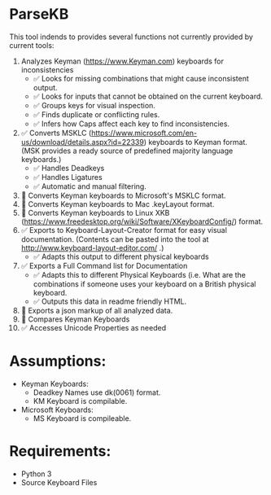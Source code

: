 # ParseKB
This tool indends to provides several functions not currently provided by current tools:

1. Analyzes Keyman (https://www.Keyman.com) keyboards for inconsistencies
    * :white_check_mark: Looks for missing combinations that might cause inconsistent output.
    * :white_check_mark: Looks for inputs that cannot be obtained on the current keyboard.
    * :white_check_mark: Groups keys for visual inspection.
    * :white_check_mark: Finds duplicate or conflicting rules. 
    * :white_check_mark: Infers how Caps affect each key to find inconsistencies.
2. :white_check_mark: Converts MSKLC (https://www.microsoft.com/en-us/download/details.aspx?id=22339) keyboards to Keyman format. (MSK provides a ready source of predefined majority language keyboards.)  
    * :white_check_mark: Handles Deadkeys
    * :white_check_mark: Handles Ligatures
    * :white_check_mark: Automatic and manual filtering.
3. :black_square_button: Converts Keyman keyboards to Microsoft's MSKLC format.
4. :black_square_button: Converts Keyman keyboards to Mac .keyLayout format.
5. :black_square_button: Converts Keyman keyboards to Linux XKB (https://www.freedesktop.org/wiki/Software/XKeyboardConfig/) format.
6. :white_check_mark: Exports to Keyboard-Layout-Creator format for easy visual documentation. (Contents can be pasted into the tool at http://www.keyboard-layout-editor.com/ .)
    * :white_check_mark: Adapts this output to different physical keyboards
7. :white_check_mark: Exports a Full Command list for Documentation
    * :white_check_mark: Adapts this to different Physical Keyboards (i.e. What are the combinations if someone uses your keyboard on a British physical keyboard.
    * :white_check_mark: Outputs this data in readme friendly HTML. 
8. :black_square_button: Exports a json markup of all analyzed data.
9. :black_square_button: Compares Keyman Keyboards
10. :white_check_mark: Accesses Unicode Properties as needed

# Assumptions:
* Keyman Keyboards:
  * Deadkey Names use dk(0061) format.
  * KM Keyboard is compilable.
* Microsoft Keyboards:
  * MS Keyboard is compileable.

# Requirements:
* Python 3
* Source Keyboard Files
